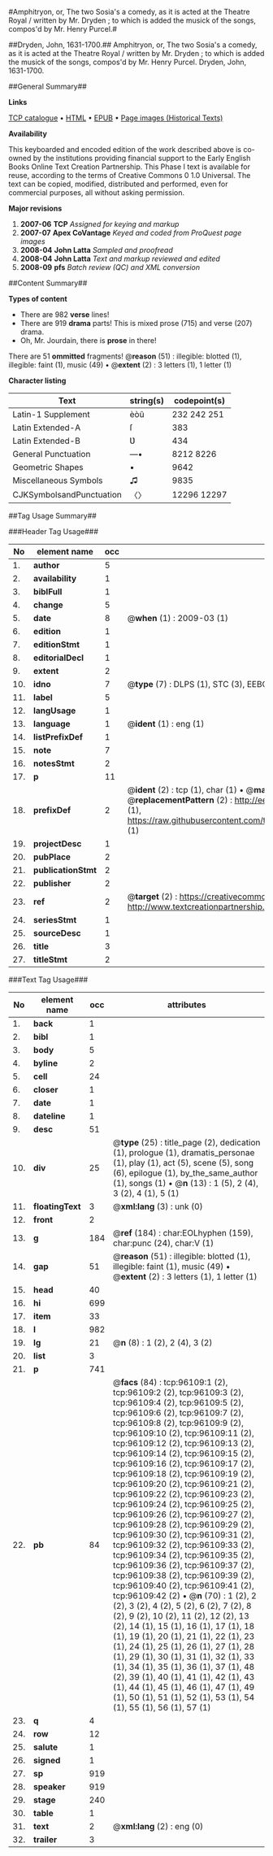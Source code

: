 #Amphitryon, or, The two Sosia's a comedy, as it is acted at the Theatre Royal / written by Mr. Dryden ; to which is added the musick of the songs, compos'd by Mr. Henry Purcel.#

##Dryden, John, 1631-1700.##
Amphitryon, or, The two Sosia's a comedy, as it is acted at the Theatre Royal / written by Mr. Dryden ; to which is added the musick of the songs, compos'd by Mr. Henry Purcel.
Dryden, John, 1631-1700.

##General Summary##

**Links**

[TCP catalogue](http://www.ota.ox.ac.uk/tcp/)  • 
[HTML](http://tei.it.ox.ac.uk/tcp/Texts-HTML/free/A36/A36595.html)  • 
[EPUB](http://tei.it.ox.ac.uk/tcp/Texts-EPUB/free/A36/A36595.epub) • 
[Page images (Historical Texts)](https://data.historicaltexts.jisc.ac.uk/view?pubId=eebo-12964192e&pageId=eebo-12964192e-96109-1)

**Availability**

This keyboarded and encoded edition of the
	       work described above is co-owned by the institutions
	       providing financial support to the Early English Books
	       Online Text Creation Partnership. This Phase I text is
	       available for reuse, according to the terms of Creative
	       Commons 0 1.0 Universal. The text can be copied,
	       modified, distributed and performed, even for
	       commercial purposes, all without asking permission.

**Major revisions**

1. __2007-06__ __TCP__ *Assigned for keying and markup*
1. __2007-07__ __Apex CoVantage__ *Keyed and coded from ProQuest page images*
1. __2008-04__ __John Latta__ *Sampled and proofread*
1. __2008-04__ __John Latta__ *Text and markup reviewed and edited*
1. __2008-09__ __pfs__ *Batch review (QC) and XML conversion*

##Content Summary##

**Types of content**

  * There are 982 **verse** lines!
  * There are 919 **drama** parts! This is mixed prose (715) and verse (207) drama.
  * Oh, Mr. Jourdain, there is **prose** in there!

There are 51 **ommitted** fragments! 
 @__reason__ (51) : illegible: blotted (1), illegible: faint (1), music (49)  •  @__extent__ (2) : 3 letters (1), 1 letter (1)

**Character listing**


|Text|string(s)|codepoint(s)|
|---|---|---|
|Latin-1 Supplement|èòû|232 242 251|
|Latin Extended-A|ſ|383|
|Latin Extended-B|Ʋ|434|
|General Punctuation|—•|8212 8226|
|Geometric Shapes|▪|9642|
|Miscellaneous Symbols|♫|9835|
|CJKSymbolsandPunctuation|〈〉|12296 12297|

##Tag Usage Summary##

###Header Tag Usage###

|No|element name|occ|attributes|
|---|---|---|---|
|1.|__author__|5||
|2.|__availability__|1||
|3.|__biblFull__|1||
|4.|__change__|5||
|5.|__date__|8| @__when__ (1) : 2009-03 (1)|
|6.|__edition__|1||
|7.|__editionStmt__|1||
|8.|__editorialDecl__|1||
|9.|__extent__|2||
|10.|__idno__|7| @__type__ (7) : DLPS (1), STC (3), EEBO-CITATION (1), OCLC (1), VID (1)|
|11.|__label__|5||
|12.|__langUsage__|1||
|13.|__language__|1| @__ident__ (1) : eng (1)|
|14.|__listPrefixDef__|1||
|15.|__note__|7||
|16.|__notesStmt__|2||
|17.|__p__|11||
|18.|__prefixDef__|2| @__ident__ (2) : tcp (1), char (1)  •  @__matchPattern__ (2) : ([0-9\-]+):([0-9IVX]+) (1), (.+) (1)  •  @__replacementPattern__ (2) : http://eebo.chadwyck.com/downloadtiff?vid=$1&page=$2 (1), https://raw.githubusercontent.com/textcreationpartnership/Texts/master/tcpchars.xml#$1 (1)|
|19.|__projectDesc__|1||
|20.|__pubPlace__|2||
|21.|__publicationStmt__|2||
|22.|__publisher__|2||
|23.|__ref__|2| @__target__ (2) : https://creativecommons.org/publicdomain/zero/1.0/ (1), http://www.textcreationpartnership.org/docs/. (1)|
|24.|__seriesStmt__|1||
|25.|__sourceDesc__|1||
|26.|__title__|3||
|27.|__titleStmt__|2||


###Text Tag Usage###

|No|element name|occ|attributes|
|---|---|---|---|
|1.|__back__|1||
|2.|__bibl__|1||
|3.|__body__|5||
|4.|__byline__|2||
|5.|__cell__|24||
|6.|__closer__|1||
|7.|__date__|1||
|8.|__dateline__|1||
|9.|__desc__|51||
|10.|__div__|25| @__type__ (25) : title_page (2), dedication (1), prologue (1), dramatis_personae (1), play (1), act (5), scene (5), song (6), epilogue (1), by_the_same_author (1), songs (1)  •  @__n__ (13) : 1 (5), 2 (4), 3 (2), 4 (1), 5 (1)|
|11.|__floatingText__|3| @__xml:lang__ (3) : unk (0)|
|12.|__front__|2||
|13.|__g__|184| @__ref__ (184) : char:EOLhyphen (159), char:punc (24), char:V (1)|
|14.|__gap__|51| @__reason__ (51) : illegible: blotted (1), illegible: faint (1), music (49)  •  @__extent__ (2) : 3 letters (1), 1 letter (1)|
|15.|__head__|40||
|16.|__hi__|699||
|17.|__item__|33||
|18.|__l__|982||
|19.|__lg__|21| @__n__ (8) : 1 (2), 2 (4), 3 (2)|
|20.|__list__|3||
|21.|__p__|741||
|22.|__pb__|84| @__facs__ (84) : tcp:96109:1 (2), tcp:96109:2 (2), tcp:96109:3 (2), tcp:96109:4 (2), tcp:96109:5 (2), tcp:96109:6 (2), tcp:96109:7 (2), tcp:96109:8 (2), tcp:96109:9 (2), tcp:96109:10 (2), tcp:96109:11 (2), tcp:96109:12 (2), tcp:96109:13 (2), tcp:96109:14 (2), tcp:96109:15 (2), tcp:96109:16 (2), tcp:96109:17 (2), tcp:96109:18 (2), tcp:96109:19 (2), tcp:96109:20 (2), tcp:96109:21 (2), tcp:96109:22 (2), tcp:96109:23 (2), tcp:96109:24 (2), tcp:96109:25 (2), tcp:96109:26 (2), tcp:96109:27 (2), tcp:96109:28 (2), tcp:96109:29 (2), tcp:96109:30 (2), tcp:96109:31 (2), tcp:96109:32 (2), tcp:96109:33 (2), tcp:96109:34 (2), tcp:96109:35 (2), tcp:96109:36 (2), tcp:96109:37 (2), tcp:96109:38 (2), tcp:96109:39 (2), tcp:96109:40 (2), tcp:96109:41 (2), tcp:96109:42 (2)  •  @__n__ (70) : 1 (2), 2 (2), 3 (2), 4 (2), 5 (2), 6 (2), 7 (2), 8 (2), 9 (2), 10 (2), 11 (2), 12 (2), 13 (2), 14 (1), 15 (1), 16 (1), 17 (1), 18 (1), 19 (1), 20 (1), 21 (1), 22 (1), 23 (1), 24 (1), 25 (1), 26 (1), 27 (1), 28 (1), 29 (1), 30 (1), 31 (1), 32 (1), 33 (1), 34 (1), 35 (1), 36 (1), 37 (1), 48 (2), 39 (1), 40 (1), 41 (1), 42 (1), 43 (1), 44 (1), 45 (1), 46 (1), 47 (1), 49 (1), 50 (1), 51 (1), 52 (1), 53 (1), 54 (1), 55 (1), 56 (1), 57 (1)|
|23.|__q__|4||
|24.|__row__|12||
|25.|__salute__|1||
|26.|__signed__|1||
|27.|__sp__|919||
|28.|__speaker__|919||
|29.|__stage__|240||
|30.|__table__|1||
|31.|__text__|2| @__xml:lang__ (2) : eng (0)|
|32.|__trailer__|3||
